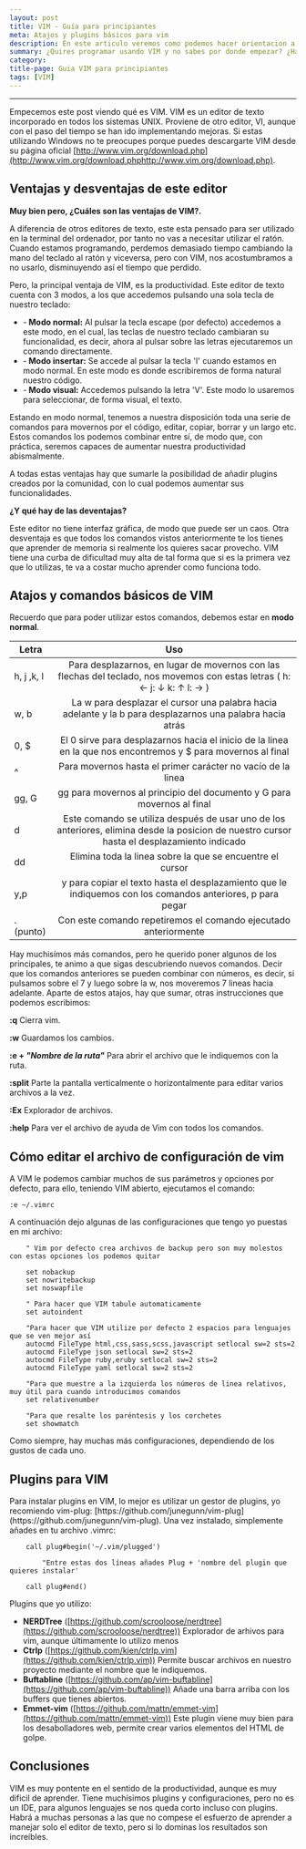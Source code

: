 ```yaml
---
layout: post
title: VIM - Guía para principiantes
meta: Atajos y plugins básicos para vim
description: En este articulo veremos como podemos hacer orientacion a objetos usando JavaScript.
summary: ¿Quires programar usando VIM y no sabes por donde empezar? ¿Has abierto VIM y no sabes como cerrarlo? ¿Quieres descubrir los mejores plugins de VIM? Entonces te recomiendo que leas esto. Explicare los atajos básicos, como configurar vim a nuestro gusto y como añadir plugins.
category:
title-page: Guia VIM para principiantes
tags: [VIM]
---
```


***

Empecemos este post viendo qué es VIM. VIM es un editor de texto incorporado en todos los sistemas UNIX. Proviene de otro editor, VI, aunque con el paso del tiempo se han ido implementando mejoras.
Si estas utilizando Windows no te preocupes porque puedes descargarte VIM desde su página oficial [http://www.vim.org/download.php](http://www.vim.org/download.phphttp://www.vim.org/download.php).

<h2>Ventajas y desventajas de este editor</h2>

<b>Muy bien pero, ¿Cuáles son las ventajas de VIM?.</b> 

A diferencia de otros editores de texto, este esta pensado para ser utilizado en la terminal del ordenador, por tanto no vas a necesitar utilizar el ratón. Cuando estamos programando,
perdemos demasiado tiempo cambiando la mano del teclado al ratón y viceversa, pero con VIM, nos acostumbramos a no usarlo, disminuyendo así el tiempo que perdido.

Pero, la principal ventaja de VIM, es la productividad. Este editor de texto cuenta con 3 modos, a los que accedemos pulsando una sola tecla de nuestro teclado:
<ul>
    <li>-<b> Modo normal:</b> Al pulsar la tecla escape (por defecto) accedemos a este modo, en el cual, las teclas de nuestro teclado cambiaran su funcionalidad, es decir, ahora al pulsar sobre las letras ejecutaremos un comando directamente.</li>
    <li>-<b> Modo insertar:</b> Se accede al pulsar la tecla 'I' cuando estamos en modo normal. En este modo es donde escribiremos de forma natural nuestro código.</li>
    <li>-<b> Modo visual:</b> Accedemos pulsando la letra 'V'. Este modo lo usaremos para seleccionar, de forma visual, el texto. </li>
</ul>
Estando en modo normal, tenemos a nuestra disposición toda una serie de comandos para movernos por el código, editar, copiar, borrar y un largo etc. Estos comandos los podemos combinar entre sí, de modo que, con práctica, seremos capaces de aumentar nuestra 
productividad abismalmente.

A todas estas ventajas hay que sumarle la posibilidad de añadir plugins creados por la comunidad, con lo cual podemos aumentar sus funcionalidades.

<b>¿Y qué hay de las deventajas?</b>

Este editor no tiene interfaz gráfica, de modo que puede ser un caos. Otra desventaja es que todos los comandos vistos anteriormente te los tienes que aprender
de memoria si realmente los quieres sacar provecho.
VIM tiene una curba de dificultad muy alta de tal forma que si es la primera vez que lo utilizas, te va a costar mucho aprender como funciona todo.

<h2>Atajos y comandos básicos de VIM</h2>

Recuerdo que para poder utilizar estos comandos, debemos estar en <b>modo normal</b>.

| Letra        | Uso           | 
| ------------- |:-------------:| 
| h, j ,k, l      | Para desplazarnos, en lugar de movernos con las flechas del teclado, nos movemos con estas letras ( h: ←  j: ↓  k: ↑  l: → ) | 
| w, b      | La w para desplazar el cursor una palabra hacia adelante y la b para desplazarnos una palabra hacia atrás |
| 0, $ | El 0 sirve para desplazarnos hacia el inicio de la linea en la que nos encontremos y $ para movernos al final      |
|^| Para movernos hasta el primer carácter no vacío de la linea|
| gg, G |gg para movernos al principio del documento y G para movernos al final|
| d|Este comando se utiliza después de usar uno de los anteriores, elimina desde la posicion de nuestro cursor hasta el desplazamiento indicado|
| dd| Elimina toda la linea sobre la que se encuentre el cursor|
| y,p|y para copiar el texto hasta el desplazamiento que le indiquemos con los comandos anteriores, p para pegar|
| . (punto)|Con este comando repetiremos el comando ejecutado anteriormente|

Hay muchisímos más comandos, pero he querido poner algunos de los principales, te animo a que sigas descubriendo nuevos comandos. Decir que los comandos anteriores se pueden
combinar con números, es decir, si pulsamos sobre el 7 y luego sobre la w, nos moveremos 7 lineas hacia adelante.
Aparte de estos atajos, hay que sumar, otras instrucciones que podemos escribimos:

<b>:q</b> Cierra vim.

<b>:w</b> Guardamos los cambios.

<b>:e + <em>"Nombre de la ruta"</em></b> Para abrir el archivo que le indiquemos con la ruta.

<b>:split</b> Parte la pantalla verticalmente o horizontalmente para editar varios archivos a la vez.

<b>:Ex</b> Explorador de archivos.

<b>:help</b> Para ver el archivo de ayuda de Vim con todos los comandos.

<h2>Cómo editar el archivo de configuración de vim</h2>

A VIM le podemos cambiar muchos de sus parámetros y opciones por defecto, para ello, teniendo VIM abierto, ejecutamos el comando:

    :e ~/.vimrc

A continuación dejo algunas de las configuraciones que tengo yo puestas en mi archivo:

```
    " Vim por defecto crea archivos de backup pero son muy molestos con estas opciones los podemos quitar

    set nobackup       
    set nowritebackup   
    set noswapfile     
    
    " Para hacer que VIM tabule automaticamente
    set autoindent

    "Para hacer que VIM utilize por defecto 2 espacios para lenguajes que se ven mejor así
    autocmd FileType html,css,sass,scss,javascript setlocal sw=2 sts=2
    autocmd FileType json setlocal sw=2 sts=2
    autocmd FileType ruby,eruby setlocal sw=2 sts=2
    autocmd FileType yaml setlocal sw=2 sts=2

    "Para que muestre a la izquierda los números de linea relativos, muy útil para cuando introducimos comandos
    set relativenumber  

    "Para que resalte los paréntesis y los corchetes
    set showmatch        

```
Como siempre, hay muchas más configuraciones, dependiendo de los gustos de cada uno.

<h2>Plugins para VIM</h2>
Para instalar plugins en VIM, lo mejor es utilizar un gestor de plugins, yo recomiendo vim-plug: [https://github.com/junegunn/vim-plug](https://github.com/junegunn/vim-plug).
Una vez instalado, simplemente añades en tu archivo .vimrc:

```
    call plug#begin('~/.vim/plugged')

        "Entre estas dos líneas añades Plug + 'nombre del plugin que quieres instalar'

    call plug#end()
```
Plugins que yo utilizo:

- <b>NERDTree</b> ([https://github.com/scrooloose/nerdtree](https://github.com/scrooloose/nerdtree)) Explorador de arhivos para vim, aunque últimamente lo utilizo menos
- <b>Ctrlp</b> ([https://github.com/kien/ctrlp.vim](https://github.com/kien/ctrlp.vim)) Permite buscar archivos en nuestro proyecto mediante el nombre que le indiquemos.
- <b>Buftabline</b> ([https://github.com/ap/vim-buftabline](https://github.com/ap/vim-buftabline)) Añade una barra arriba con los buffers que tienes abiertos.
- <b>Emmet-vim</b> ([https://github.com/mattn/emmet-vim](https://github.com/mattn/emmet-vim)) Este plugin viene muy bien para los desabolladores web, permite crear varios elementos del HTML de golpe.

<h2>Conclusiones</h2>
VIM es muy pontente en el sentido de la productividad, aunque es muy dificil de aprender. Tiene muchísimos plugins y configuraciones, pero no es un IDE, para 
algunos lenguajes se nos queda corto incluso con plugins. Habrá a muchas personas a las que no compese el esfuerzo de aprender a manejar solo el editor de texto,
pero si lo dominas los resultados son increíbles.





